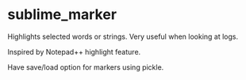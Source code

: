 sublime_marker
==============

Highlights selected words or strings. Very useful when looking at logs.

Inspired by Notepad++ highlight feature.

Have save/load option for markers using pickle.


